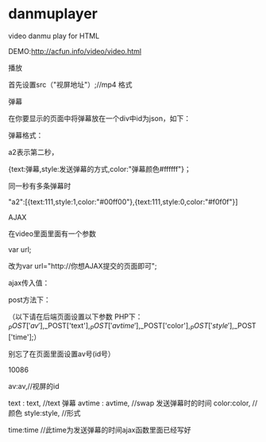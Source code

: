 # danmuplayer
video danmu  play for HTML


DEMO:http://acfun.info/video/video.html



播放


首先设置src（"视屏地址"）;//mp4 格式


弹幕

在你要显示的页面中将弹幕放在一个div中id为json，如下：

<div id=json style=display:none>
{"a2":[{text:111,style:1,color:"#00ff00"},{text:111,style:0,color:"#f0f0f"}],"a6":[{text:111,style:0,color:"#f0f0f"}]}
</div>

弹幕格式：

a2表示第二秒，

{text:弹幕,style:发送弹幕的方式,color:"弹幕颜色#ffffff"}；

同一秒有多条弹幕时

"a2":[{text:111,style:1,color:"#00ff00"},{text:111,style:0,color:"#f0f0f"}]






AJAX

在video里面里面有一个参数

var url;

改为var url="http://你想AJAX提交的页面即可";

ajax传入值：


post方法下：

（以下请在后端页面设置以下参数 PHP下：$_POST['av'],$_POST['text'],$_POST['avtime'],$_POST['color'],$_POST['style'],$_POST['time'];）

别忘了在页面里面设置av号(id号）

<div id="av">

10086

</div>

av:av,//视屏的id

text : text, //text 弹幕
avtime : avtime, //swap 发送弹幕时的时间
color:color, //颜色
style:style, //形式

time:time  //此time为发送弹幕的时间ajax函数里面已经写好
